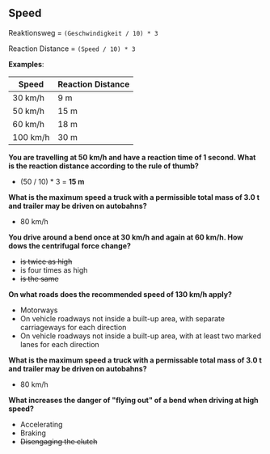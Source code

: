 ## Speed

Reaktionsweg = `(Geschwindigkeit / 10) * 3`

Reaction Distance = `(Speed / 10) * 3`

**Examples**:

| Speed  | Reaction Distance |
| ------------- | ------------- |
| 30 km/h  | 9 m  |
| 50 km/h  | 15 m |
| 60 km/h  | 18 m |
| 100 km/h  | 30 m |

**You are travelling at 50 km/h and have a reaction time of 1 second. What is the reaction distance according to the rule of thumb?**
- (50 / 10) * 3 = **15 m**

**What is the maximum speed a truck with a permissible total mass of 3.0 t and trailer may be driven on autobahns?**
- 80 km/h

**You drive around a bend once at 30 km/h and again at 60 km/h. How dows the centrifugal force change?**
- ~~is twice as high~~
- is four times as high
- ~~is the same~~

**On what roads does the recommended speed of 130 km/h apply?**
- Motorways
- On vehicle roadways not inside a built-up area, with separate carriageways for each direction
- On vehicle roadways not inside a built-up area, with at least two marked lanes for each direction

**What is the maximum speed a truck with a permissable total mass of 3.0 t and trailer may be driven on autobahns?**
- 80 km/h

**What increases the danger of "flying out" of a bend when driving at high speed?**
- Accelerating
- Braking
- ~~Disengaging the clutch~~
